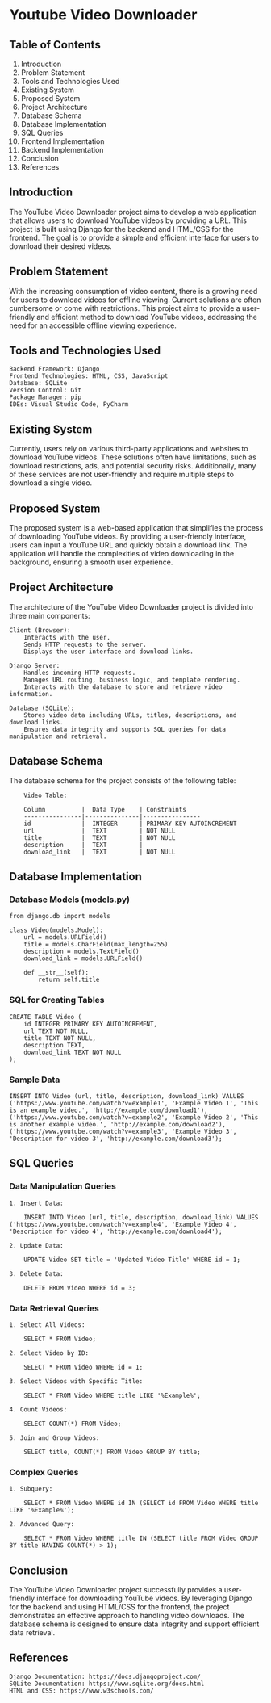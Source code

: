 # Youtube Video Downloader

## Table of Contents

   1. Introduction
   2. Problem Statement
   3. Tools and Technologies Used
   4. Existing System
   5. Proposed System
   6. Project Architecture
   7. Database Schema
   8. Database Implementation
   9. SQL Queries
   10. Frontend Implementation
   11. Backend Implementation
   12. Conclusion
   13. References

## Introduction

The YouTube Video Downloader project aims to develop a web application that allows users to download YouTube videos by providing a URL. This project is built using Django for the backend and HTML/CSS for the frontend. The goal is to provide a simple and efficient interface for users to download their desired videos.

## Problem Statement

With the increasing consumption of video content, there is a growing need for users to download videos for offline viewing. Current solutions are often cumbersome or come with restrictions. This project aims to provide a user-friendly and efficient method to download YouTube videos, addressing the need for an accessible offline viewing experience.

## Tools and Technologies Used

    Backend Framework: Django
    Frontend Technologies: HTML, CSS, JavaScript
    Database: SQLite
    Version Control: Git
    Package Manager: pip
    IDEs: Visual Studio Code, PyCharm

## Existing System

Currently, users rely on various third-party applications and websites to download YouTube videos. These solutions often have limitations, such as download restrictions, ads, and potential security risks. Additionally, many of these services are not user-friendly and require multiple steps to download a single video.

## Proposed System

The proposed system is a web-based application that simplifies the process of downloading YouTube videos. By providing a user-friendly interface, users can input a YouTube URL and quickly obtain a download link. The application will handle the complexities of video downloading in the background, ensuring a smooth user experience.

## Project Architecture

The architecture of the YouTube Video Downloader project is divided into three main components:

    Client (Browser):
        Interacts with the user.
        Sends HTTP requests to the server.
        Displays the user interface and download links.

    Django Server:
        Handles incoming HTTP requests.
        Manages URL routing, business logic, and template rendering.
        Interacts with the database to store and retrieve video information.

    Database (SQLite):
        Stores video data including URLs, titles, descriptions, and download links.
        Ensures data integrity and supports SQL queries for data manipulation and retrieval.

## Database Schema

The database schema for the project consists of the following table:

        Video Table:
        
        Column          |  Data Type    | Constraints
        ----------------|---------------|----------------
        id              |  INTEGER      | PRIMARY KEY AUTOINCREMENT
        url             |  TEXT         | NOT NULL
        title           |  TEXT         | NOT NULL
        description     |  TEXT         |
        download_link   |  TEXT         | NOT NULL

## Database Implementation

### Database Models (models.py)

    from django.db import models

    class Video(models.Model):
        url = models.URLField()
        title = models.CharField(max_length=255)
        description = models.TextField()
        download_link = models.URLField()

        def __str__(self):
            return self.title

### SQL for Creating Tables

    CREATE TABLE Video (
        id INTEGER PRIMARY KEY AUTOINCREMENT,
        url TEXT NOT NULL,
        title TEXT NOT NULL,
        description TEXT,
        download_link TEXT NOT NULL
    );

### Sample Data

    INSERT INTO Video (url, title, description, download_link) VALUES
    ('https://www.youtube.com/watch?v=example1', 'Example Video 1', 'This is an example video.', 'http://example.com/download1'),
    ('https://www.youtube.com/watch?v=example2', 'Example Video 2', 'This is another example video.', 'http://example.com/download2'),
    ('https://www.youtube.com/watch?v=example3', 'Example Video 3', 'Description for video 3', 'http://example.com/download3');

## SQL Queries

### Data Manipulation Queries

    1. Insert Data:

        INSERT INTO Video (url, title, description, download_link) VALUES ('https://www.youtube.com/watch?v=example4', 'Example Video 4', 'Description for video 4', 'http://example.com/download4');

    2. Update Data:

        UPDATE Video SET title = 'Updated Video Title' WHERE id = 1;

    3. Delete Data:

        DELETE FROM Video WHERE id = 3;

### Data Retrieval Queries

    1. Select All Videos:

        SELECT * FROM Video;

    2. Select Video by ID:

        SELECT * FROM Video WHERE id = 1;

    3. Select Videos with Specific Title:

        SELECT * FROM Video WHERE title LIKE '%Example%';

    4. Count Videos:

        SELECT COUNT(*) FROM Video;

    5. Join and Group Videos:

        SELECT title, COUNT(*) FROM Video GROUP BY title;

### Complex Queries

    1. Subquery:

        SELECT * FROM Video WHERE id IN (SELECT id FROM Video WHERE title LIKE '%Example%');

    2. Advanced Query:

        SELECT * FROM Video WHERE title IN (SELECT title FROM Video GROUP BY title HAVING COUNT(*) > 1);

## Conclusion

The YouTube Video Downloader project successfully provides a user-friendly interface for downloading YouTube videos. By leveraging Django for the backend and using HTML/CSS for the frontend, the project demonstrates an effective approach to handling video downloads. The database schema is designed to ensure data integrity and support efficient data retrieval.

## References

    Django Documentation: https://docs.djangoproject.com/
    SQLite Documentation: https://www.sqlite.org/docs.html
    HTML and CSS: https://www.w3schools.com/